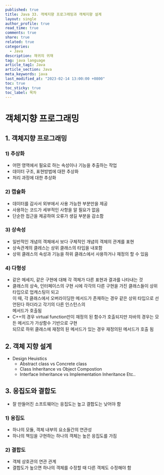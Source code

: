 ```yaml
---
published: true
title: Java 33. 객체지향 프로그래밍과 객체지향 설계
layout: single
author_profile: true
read_time: true
comments: true
share: true
related: true
categories:
  - Java
description: 재귀의 귀재
tag: java language
article_tag1: Java
article_section: Java
meta_keywords: java
last_modified_at: "2023-02-14 13:00:00 +0800"
toc: true
toc_sticky: true
toc_label: 목차
---
```


# 객체지향 프로그래밍

## 1. 객체지향 프로그래밍

### 1) 추상화

- 어떤 영역에서 필요로 하는 속성이나 기능을 추출하는 작업
- 데이터 구조, 표현방법에 대한 추상화
- 처리 과정에 대한 추상화

### 2) 캡슐화

- 데이터를 감사서 외부에서 사용 가능한 부분만을 제공
- 사용하는 코드가 세부적인 사항을 알 필요가 없음
- 단순한 접근을 제공하여 오류가 생길 부분을 감소함

### 3) 상속성

- 일반적인 개념의 객체에서 보다 구체적인 개념의 객체의 관계를 표현
- 상속관계의 클레스는 상위 클래스의 타입을 내포함
- 상위 클래스의 속성과 기능을 하위 클래스에서 사용하거나 재정의 할 수 있음

### 4) 다형성

- 같은 메세지, 같은 구현에 대해 각 객체가 다른 표현과 결과를 나타내는 것
- 클래스의 상속, 인터페이스의 구현 시에 각각의 다른 구현을 가진 클래스들이 상위 타입으로 업캐스팅이 되고  
  이 때, 각 클래스에서 오버라이딩한 메서드가 존재하는 경우 같은 상위 타입으로 선언된다 하더라고 각기의 다른 인스턴스의  
  메서드가 호출됨
- C++의 경우 virtual function만이 재정의 된 함수가 호출되지만 자바의 경우는 모든 메서드가 가상함수 기반으로 구현  
  되므로 하위 클래스에 재정의 된 메서드가 있는 경우 재정의된 메서드가 호출 됨

## 2. 객체 지향 설계

- Design Heuistics
  - Abstract class vs Concrete class
  - Class Inheritance vs Object Compostion
  - Interface Inheritance vs Implementation Inheritance Etc..

## 3. 응집도와 결합도

- 잘 만들어진 소프트웨어는 응집도는 높고 결합도는 낮어야 함

### 1) 응집도

- 하나의 모듈, 객체 내부의 요소들간의 연관성
- 하나의 책임을 구현하는 하나의 객체는 높은 응집도를 가짐

### 2) 결합도

- 객체 상호관의 연관 관계
- 결합도가 높으면 하나의 객체를 수정할 때 다른 객체도 수정해야 함
